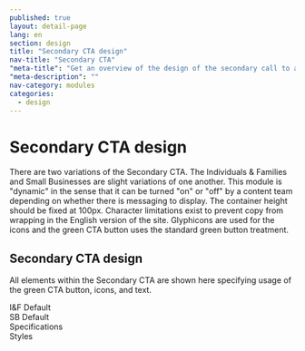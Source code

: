 ```yaml
---
published: true
layout: detail-page
lang: en
section: design
title: "Secondary CTA design"
nav-title: "Secondary CTA"
"meta-title": "Get an overview of the design of the secondary call to action areas used on HealthCare.gov landing pages"
"meta-description": ""
nav-category: modules
categories:
  - design
---
```


# Secondary CTA design

<div class="intro">
There are two variations of the Secondary CTA. The Individuals &amp; Families and Small Businesses are slight variations of one another. This module is "dynamic" in the sense that it can be turned "on" or "off" by a content team depending on whether there is messaging to display. The container height should be fixed at 100px. Character limitations exist to prevent copy from wrapping in the English version of the site. Glyphicons are used for the icons and the green CTA button uses the standard green button treatment.
</div>

<div class="hr"></div>

## Secondary CTA design

All elements within the Secondary CTA are shown here specifying usage of the green CTA button, icons, and text.

<div class="caption">I&amp;F Default</div>
<img class="full" src="{{site.baseurl}}/images/design/modules/secondary-cta/1_Default.png" alt=""/>

<div class="caption">SB Default</div>
<img class="full" src="{{site.baseurl}}/images/design/modules/secondary-cta/2_SBDefault.png" alt=""/>

<div class="caption">Specifications</div>
<img class="full" src="{{site.baseurl}}/images/design/modules/secondary-cta/3_Specs.png" alt=""/>

<div class="caption">Styles</div>
<img class="full" src="{{site.baseurl}}/images/design/modules/secondary-cta/4_Styles.png" alt=""/>
